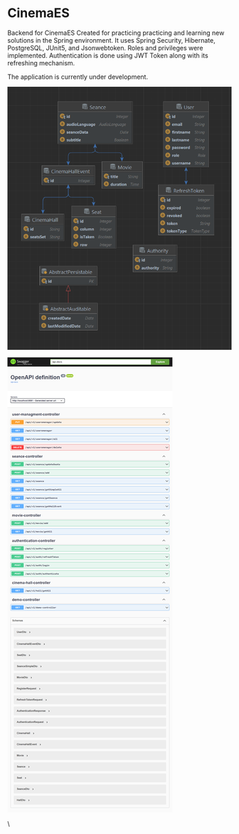 # CinemaES
Backend for CinemaES
Created for practicing practicing and learning new solutions in the Spring environment.
It uses Spring Security, Hibernate, PostgreSQL, JUnit5, and Jsonwebtoken.
Roles and privileges were implemented.
Authentication is done using JWT Token along with its refreshing mechanism.

The application is currently under development. 

![Alt Text](https://github.com/mariusz0674/cinemaES_BackEnd/blob/master/Hibernate.bmp)

![Alt Text](https://github.com/mariusz0674/cinemaES_BackEnd/blob/master/screencapture-localhost-8081-docs-swagger-ui-index-html-2023-04-03-20_47_50.png)



\
